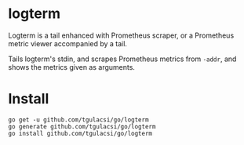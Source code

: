 # logterm
Logterm is a tail enhanced with Prometheus scraper, or
a Prometheus metric viewer accompanied by a tail.

Tails logterm's stdin, and scrapes Prometheus metrics from `-addr`,
and shows the metrics given as arguments.

# Install

    go get -u github.com/tgulacsi/go/logterm
	go generate github.com/tgulacsi/go/logterm
	go install github.com/tgulacsi/go/logterm

